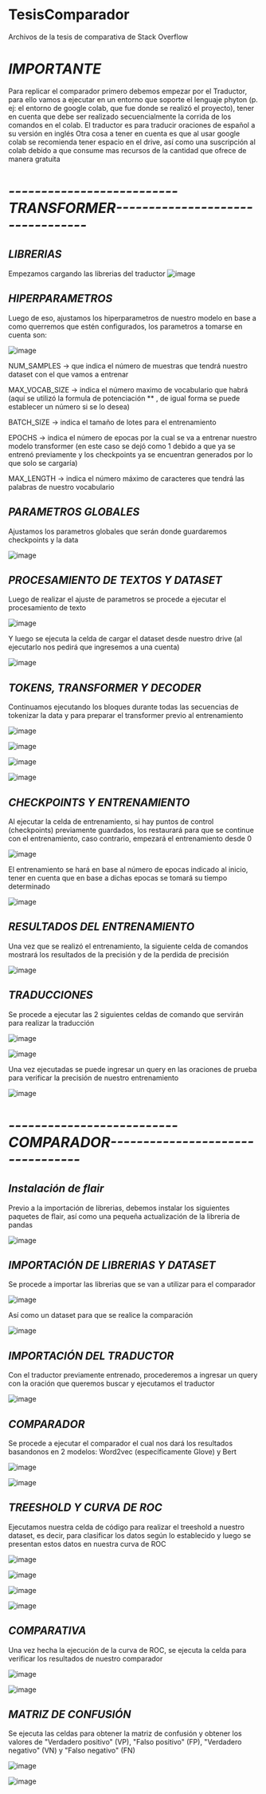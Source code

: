 # TesisComparador
Archivos de la tesis de comparativa de Stack Overflow

# *IMPORTANTE*
Para replicar el comparador primero debemos empezar por el Traductor, para ello vamos a ejecutar en un entorno que soporte el lenguaje phyton (p. ej: el entorno de google colab, que fue donde se realizó el proyecto), tener en cuenta que debe ser realizado secuencialmente la corrida de los comandos en el colab.
El traductor es para traducir oraciones de español a su versión en inglés
Otra cosa a tener en cuenta es que al usar google colab se recomienda tener espacio en el drive, así como una suscripción al colab debido a que consume mas recursos de la cantidad que ofrece de manera gratuita

# *--------------------------TRANSFORMER---------------------------------*

## *LIBRERIAS*

Empezamos cargando las librerias del traductor 
![image](https://user-images.githubusercontent.com/107890153/225494549-cfd0d521-14a1-40c2-9a7b-7ada8cb68722.png)

## *HIPERPARAMETROS*

Luego de eso, ajustamos los hiperparametros de nuestro modelo en base a como querremos que estén configurados, los parametros a tomarse en cuenta son:

![image](https://user-images.githubusercontent.com/107890153/225496030-f7d5334c-b0db-4505-8269-285a27a6fe69.png)


NUM_SAMPLES -> que indica el número de muestras que tendrá nuestro dataset con el que vamos a entrenar 

MAX_VOCAB_SIZE -> indica el número maximo de vocabulario que habrá (aquí se utilizó la formula de potenciación ** , de igual forma se puede establecer un número si se lo desea)

BATCH_SIZE -> indica el tamaño de lotes para el entrenamiento

EPOCHS -> indica el número de epocas por la cual se va a entrenar nuestro modelo transformer (en este caso se dejó como 1 debido a que ya se entrenó previamente y los checkpoints ya se encuentran generados por lo que solo se cargaría) 

MAX_LENGTH -> indica el número máximo de caracteres que tendrá las palabras de nuestro vocabulario

## *PARAMETROS GLOBALES*

Ajustamos los parametros globales que serán donde guardaremos checkpoints y la data 

![image](https://user-images.githubusercontent.com/107890153/225497047-15103b08-0430-4ebb-97fc-d39c562da9fb.png)

## *PROCESAMIENTO DE TEXTOS Y DATASET*

Luego de realizar el ajuste de parametros se procede a ejecutar el procesamiento de texto

![image](https://user-images.githubusercontent.com/107890153/225498383-f6e97d38-1499-4c8f-b1af-2388890008d4.png)

Y luego se ejecuta la celda de cargar el dataset desde nuestro drive (al ejecutarlo nos pedirá que ingresemos a una cuenta)

![image](https://user-images.githubusercontent.com/107890153/225498680-60ce96ac-1840-421c-90f8-a5e12366aa04.png)

## *TOKENS, TRANSFORMER Y DECODER*

Continuamos ejecutando los bloques durante todas las secuencias de tokenizar la data y para preparar el transformer previo al entrenamiento

![image](https://user-images.githubusercontent.com/107890153/225499071-cc37bac9-120d-4db4-b6e6-1f31ae7f113e.png)

![image](https://user-images.githubusercontent.com/107890153/225500584-75b42042-7a54-4df7-92cf-4cf10bc8329b.png)

![image](https://user-images.githubusercontent.com/107890153/225500808-13df88ae-aa3b-462f-be1e-1a68231de021.png)

![image](https://user-images.githubusercontent.com/107890153/225500934-3d6ccc8f-7cc9-4288-8e97-e9919dc9804b.png)

## *CHECKPOINTS Y ENTRENAMIENTO*

Al ejecutar la celda de entrenamiento, si hay puntos de control (checkpoints) previamente guardados, los restaurará para que se continue con el entrenamiento, caso contrario, empezará el entrenamiento desde 0

![image](https://user-images.githubusercontent.com/107890153/225501604-49d419ab-235f-469f-86cd-f78208bd1552.png)

El entrenamiento se hará en base al número de epocas indicado al inicio, tener en cuenta que en base a dichas epocas se tomará su tiempo determinado

![image](https://user-images.githubusercontent.com/107890153/225503158-d96e87c3-0af5-4657-a840-7a8980def627.png)

## *RESULTADOS DEL ENTRENAMIENTO*

Una vez que se realizó el entrenamiento, la siguiente celda de comandos mostrará los resultados de la precisión y de la perdida de precisión

![image](https://user-images.githubusercontent.com/107890153/225503451-b9f96fb5-b12e-4c0d-a6ad-47c64504c861.png)

## *TRADUCCIONES*

Se procede a ejecutar las 2 siguientes celdas de comando que servirán para realizar la traducción

![image](https://user-images.githubusercontent.com/107890153/225504581-55214b1f-9b4f-4328-8613-e5e7c35cc35d.png)

![image](https://user-images.githubusercontent.com/107890153/225504133-04060777-f283-47b2-9697-080d912c9ee7.png)

Una vez ejecutadas se puede ingresar un query en las oraciones de prueba para verificar la precisión de nuestro entrenamiento 

![image](https://user-images.githubusercontent.com/107890153/225504888-b642af2e-01d3-4693-94fa-5b6d7f5a3150.png)

# *--------------------------COMPARADOR---------------------------------*

## *Instalación de flair*

Previo a la importación de librerias, debemos instalar los siguientes paquetes de flair, así como una pequeña actualización de la libreria de pandas

![image](https://user-images.githubusercontent.com/107890153/225508552-29fb4270-d6c7-420b-834e-4ace20a2d779.png)

## *IMPORTACIÓN DE LIBRERIAS Y DATASET*

Se procede a importar las librerias que se van a utilizar para el comparador

![image](https://user-images.githubusercontent.com/107890153/225509480-303a45ef-7a8d-46e9-8bc7-1ab06bfbcd48.png)

Así como un dataset para que se realice la comparación

![image](https://user-images.githubusercontent.com/107890153/225509745-5986dbf9-5c91-4859-b77e-531ec741c892.png)

## *IMPORTACIÓN DEL TRADUCTOR*

Con el traductor previamente entrenado, procederemos a ingresar un query con la oración que queremos buscar y ejecutamos el traductor

![image](https://user-images.githubusercontent.com/107890153/225510081-492eee9f-35cd-4028-9b08-4ca833002ed0.png)

## *COMPARADOR*

Se procede a ejecutar el comparador el cual nos dará los resultados basandonos en 2 modelos: Word2vec (específicamente Glove) y Bert

![image](https://user-images.githubusercontent.com/107890153/225513039-d66b8f4c-7ce8-4c54-ae56-ec81fbce934f.png)

![image](https://user-images.githubusercontent.com/107890153/225510688-b92042ac-1df5-4ee1-9b9c-18117d61c888.png)


## *TREESHOLD Y CURVA DE ROC*

Ejecutamos nuestra celda de código para realizar el treeshold a nuestro dataset, es decir, para clasificar los datos según lo establecido y luego se presentan estos datos en nuestra curva de ROC

![image](https://user-images.githubusercontent.com/107890153/225510852-316810d9-4df0-413d-91a8-99c6eb7f1891.png)

![image](https://user-images.githubusercontent.com/107890153/225511082-086c2086-3040-4242-8d92-1ecb60f95ee6.png)

![image](https://user-images.githubusercontent.com/107890153/225511165-3a1aa829-f660-4cdd-abb2-a575d805ef62.png)

![image](https://user-images.githubusercontent.com/107890153/225511231-3ed884f5-c271-4a4b-b423-fc3ce8079c8e.png)

## *COMPARATIVA*

Una vez hecha la ejecución de la curva de ROC, se ejecuta la celda para verificar los resultados de nuestro comparador

![image](https://user-images.githubusercontent.com/107890153/225511453-8cd04954-73b9-465a-a01d-145d71ccb019.png)

![image](https://user-images.githubusercontent.com/107890153/225511556-9b6e0edd-750c-443a-94c1-420c57d08075.png)

## *MATRIZ DE CONFUSIÓN*

Se ejecuta las celdas para obtener la matriz de confusión y obtener los valores de "Verdadero positivo" (VP), "Falso positivo" (FP), "Verdadero negativo" (VN) y "Falso negativo" (FN)

![image](https://user-images.githubusercontent.com/107890153/225511711-a0138d31-2a11-4947-ab7c-42d0a484728f.png)

![image](https://user-images.githubusercontent.com/107890153/225512178-3d2e2355-99ad-4acf-9b09-16686b3fb450.png)

